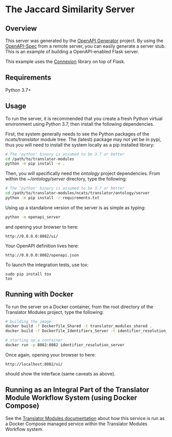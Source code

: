 # The Jaccard Similarity Server

## Overview

This server was generated by the [OpenAPI Generator](https://openapi-generator.tech) project. By using the
[OpenAPI-Spec](https://openapis.org) from a remote server, you can easily generate a server stub.  This
is an example of building a OpenAPI-enabled Flask server.

This example uses the [Connexion](https://github.com/zalando/connexion) library on top of Flask.

## Requirements
Python 3.7+

## Usage

To run the server, it is recommended that you create a fresh Python virtual environment using Python 3.7, then
install the following dependencies.
 
First, the system generally needs to see the Python packages of the *ncats/translator* module tree. The (latest) 
package may not yet be in pypi, thus you will need to install the system locally as a pip installed library:

```bash
# The 'python' binary is assumed to be 3.7 or better
cd /path/to/translator-modules
python -m pip install -e .
```

Then,  you will specifically need the *ontology* project dependencies. From within the *~/ontology/server* 
directory, type the following:

```bash
# The 'python' binary is assumed to be 3.7 or better
cd /path/to/translator-modules/ncats/translator/ontology/server
python -m pip install -r requirements.txt
```

Using up a standalone version of the server is as simple as typing:

```bash
python -m openapi_server
```

and opening your browser to here:

```
http://0.0.0.0:8082/ui/
```

Your OpenAPI definition lives here:

```
http://0.0.0.0:8082/openapi.json
```

To launch the integration tests, use tox:

```
sudo pip install tox
tox
```

## Running with Docker

To run the server on a Docker container, from the root directory of the Translator Modules project, type the following:

```bash
# building the image
docker build -f Dockerfile_Shared -t translator_modules_shared .
docker build -f Dockerfile_Identifiers_Server -t identifier_resolution_server .

# starting up a container
docker run -p 8082:8082 identifier_resolution_server
```

Once again, opening your browser to here:

```
http://localhost:8082/ui/
```

should show the interface (same caveats as above).

## Running as an Integral Part of the Translator Module Workflow System (using Docker Compose)

See the [Translator Modules documentation](../../../../README.md) 
about how this service is run as a Docker Compose managed service within the Translator Modules Workflow system.
